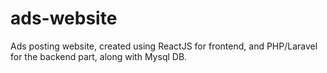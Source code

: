 # ads-website
 Ads posting website, created using ReactJS for frontend, and PHP/Laravel for the backend part, along with Mysql DB.

